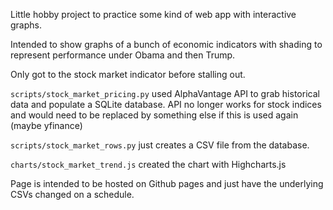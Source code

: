 Little hobby project to practice some kind of web app with interactive graphs.

Intended to show graphs of a bunch of economic indicators with shading to represent performance under Obama and then Trump.

Only got to the stock market indicator before stalling out.

`scripts/stock_market_pricing.py` used AlphaVantage API to grab historical data and populate a SQLite database. API no longer works for stock indices
and would need to be replaced by something else if this is used again (maybe yfinance)

`scripts/stock_market_rows.py` just creates a CSV file from the database.

`charts/stock_market_trend.js` created the chart with Highcharts.js

Page is intended to be hosted on Github pages and just have the underlying CSVs changed on a schedule.
